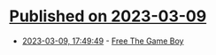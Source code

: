# [Published on 2023-03-09](index.md)

* [2023-03-09, 17:49:49](https://lobste.rs/s/8hnvzc/free_game_boy) - [Free The Game Boy](https://www.freethegameboy.info/)
